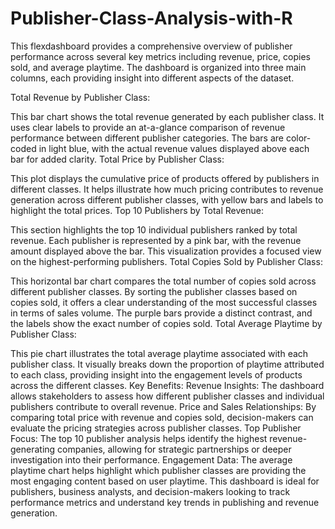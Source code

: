 # Publisher-Class-Analysis-with-R

This flexdashboard provides a comprehensive overview of publisher performance across several key metrics including revenue, price, copies sold, and average playtime. The dashboard is organized into three main columns, each providing insight into different aspects of the dataset.

Total Revenue by Publisher Class:

This bar chart shows the total revenue generated by each publisher class. It uses clear labels to provide an at-a-glance comparison of revenue performance between different publisher categories. The bars are color-coded in light blue, with the actual revenue values displayed above each bar for added clarity.
Total Price by Publisher Class:

This plot displays the cumulative price of products offered by publishers in different classes. It helps illustrate how much pricing contributes to revenue generation across different publisher classes, with yellow bars and labels to highlight the total prices.
Top 10 Publishers by Total Revenue:

This section highlights the top 10 individual publishers ranked by total revenue. Each publisher is represented by a pink bar, with the revenue amount displayed above the bar. This visualization provides a focused view on the highest-performing publishers.
Total Copies Sold by Publisher Class:

This horizontal bar chart compares the total number of copies sold across different publisher classes. By sorting the publisher classes based on copies sold, it offers a clear understanding of the most successful classes in terms of sales volume. The purple bars provide a distinct contrast, and the labels show the exact number of copies sold.
Total Average Playtime by Publisher Class:

This pie chart illustrates the total average playtime associated with each publisher class. It visually breaks down the proportion of playtime attributed to each class, providing insight into the engagement levels of products across the different classes.
Key Benefits:
Revenue Insights: The dashboard allows stakeholders to assess how different publisher classes and individual publishers contribute to overall revenue.
Price and Sales Relationships: By comparing total price with revenue and copies sold, decision-makers can evaluate the pricing strategies across publisher classes.
Top Publisher Focus: The top 10 publisher analysis helps identify the highest revenue-generating companies, allowing for strategic partnerships or deeper investigation into their performance.
Engagement Data: The average playtime chart helps highlight which publisher classes are providing the most engaging content based on user playtime.
This dashboard is ideal for publishers, business analysts, and decision-makers looking to track performance metrics and understand key trends in publishing and revenue generation.
